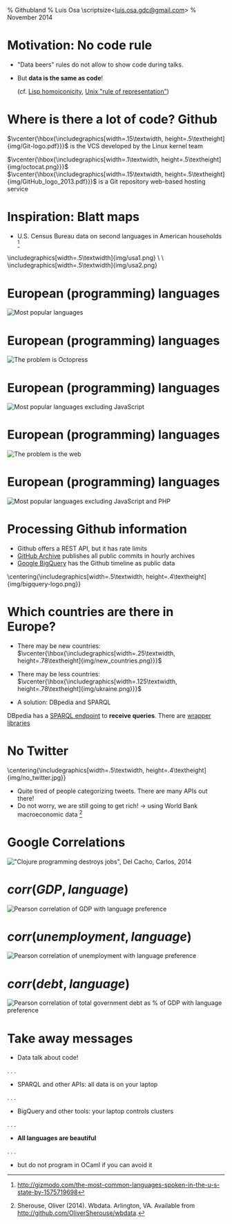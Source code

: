 % Githubland
% Luis Osa \scriptsize\<luis.osa.gdc@gmail.com\>
% November 2014

# Motivation: No code rule

- "Data beers" rules do not allow to show code during talks.

- But **data is the same as code**! 

    (cf. [Lisp
    homoiconicity](http://en.wikipedia.org/wiki/Homoiconicity#Homoiconicity_in_Lisp),
    [Unix "rule of
    representation"](http://en.wikipedia.org/wiki/Unix_philosophy))

# Where is there a lot of code? Github

$\vcenter{\hbox{\includegraphics[width=.15\textwidth, height=.5\textheight]{img/Git-logo.pdf}}}$
is the VCS developed by the Linux kernel team

$\vcenter{\hbox{\includegraphics[width=.1\textwidth, height=.5\textheight]{img/octocat.png}}}$
$\vcenter{\hbox{\includegraphics[width=.15\textwidth, height=.5\textheight]{img/GitHub_logo_2013.pdf}}}$
is a Git repository web-based hosting service

# Inspiration: Blatt maps

- U.S. Census Bureau data on second languages in American households [^3]

\includegraphics[width=.5\textwidth]{img/usa1.png} \ \ 
\includegraphics[width=.5\textwidth]{img/usa2.png}

[^3]: http://gizmodo.com/the-most-common-languages-spoken-in-the-u-s-state-by-1575719698

# European (programming) languages

![Most popular languages](img/languages.png)

# European (programming) languages

![The problem is Octopress](img/languages_and_octopress.png)

# European (programming) languages

![Most popular languages excluding JavaScript](img/languages_excluding_JS.png)

# European (programming) languages

![The problem is the web](img/languages_and_web.png)

# European (programming) languages

![Most popular languages excluding JavaScript and PHP](img/languages_excluding_JS_PHP.png)

# Processing Github information

- Github offers a REST API, but it has rate limits
- [GitHub Archive](http://www.githubarchive.org) publishes all public commits
  in hourly archives
- [Google BigQuery](https://cloud.google.com/bigquery/) has the Github timeline
  as public data

\centering{\includegraphics[width=.5\textwidth, height=.4\textheight]{img/bigquery-logo.png}}

# Which countries are there in Europe?

- There may be new countries:
$\vcenter{\hbox{\includegraphics[width=.25\textwidth, height=.78\textheight]{img/new_countries.png}}}$

- There may be less countries:
$\vcenter{\hbox{\includegraphics[width=.125\textwidth, height=.78\textheight]{img/ukraine.png}}}$

- A solution: DBpedia and SPARQL

DBpedia has a [SPARQL endpoint](http://dbpedia.org/sparql) to **receive
queries**. There are [wrapper
libraries](https://pypi.python.org/pypi/SPARQLWrapper) 

# No Twitter

\centering{\includegraphics[width=.5\textwidth, height=.4\textheight]{img/no_twitter.jpg}}

- Quite tired of people categorizing tweets.  There are many APIs out there!
- Do not worry, we are still going to get rich! $\rightarrow$ using World Bank macroeconomic data [^sherouse]

[^sherouse]: Sherouse, Oliver (2014). Wbdata. Arlington, VA. Available from http://github.com/OliverSherouse/wbdata.

# Google Correlations

!["Clojure programming destroys jobs", Del Cacho, Carlos, 2014](img/screenshot.png)

# $corr(GDP, language)$

![Pearson correlation of GDP with language preference [^negative]](img/gdp_corr.png)

[^negative]: Negative values denote a language used in richer countries; a
low value in the language precedence means a higher place in the language
preference list for a country.

# $corr(unemployment, language)$

![Pearson correlation of unemployment with language preference[^positive]](img/unemp_corr.png)

[^positive]: Positive values show preferred languages in countries with low unemployment

# $corr(debt, language)$

![Pearson correlation of total government debt as % of GDP with language preference[^positive2]](img/debt_corr.png)

[^positive2]: Positive values show preferred languages in countries with low debt

# Take away messages

- Data talk about code!

. . . 

- SPARQL and other APIs: all data is on your laptop

. . . 

- BigQuery and other tools: your laptop controls clusters

. . . 

- **All languages are beautiful**

. . . 

- but do not program in OCaml if you can avoid it
